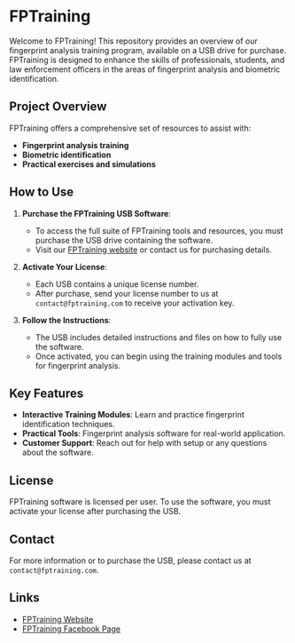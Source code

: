 # FPTraining

Welcome to FPTraining! This repository provides an overview of our fingerprint analysis training program, available on a USB drive for purchase. FPTraining is designed to enhance the skills of professionals, students, and law enforcement officers in the areas of fingerprint analysis and biometric identification.

## Project Overview

FPTraining offers a comprehensive set of resources to assist with:
- **Fingerprint analysis training**
- **Biometric identification**
- **Practical exercises and simulations**

## How to Use

1. **Purchase the FPTraining USB Software**: 
   - To access the full suite of FPTraining tools and resources, you must purchase the USB drive containing the software.
   - Visit our [FPTraining website](https://fptraining.github.io) or contact us for purchasing details.
   
2. **Activate Your License**:
   - Each USB contains a unique license number.
   - After purchase, send your license number to us at `contact@fptraining.com` to receive your activation key.

3. **Follow the Instructions**:
   - The USB includes detailed instructions and files on how to fully use the software.
   - Once activated, you can begin using the training modules and tools for fingerprint analysis.

## Key Features

- **Interactive Training Modules**: Learn and practice fingerprint identification techniques.
- **Practical Tools**: Fingerprint analysis software for real-world application.
- **Customer Support**: Reach out for help with setup or any questions about the software.

## License

FPTraining software is licensed per user. To use the software, you must activate your license after purchasing the USB.

## Contact

For more information or to purchase the USB, please contact us at `contact@fptraining.com`.

## Links

- [FPTraining Website](https://fptraining.github.io)
- [FPTraining Facebook Page](https://facebook.com/fptrainingexpert)

